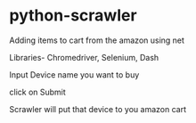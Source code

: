 # python-scrawler
Adding items to cart from the amazon using net 

Libraries- Chromedriver, Selenium, Dash

Input Device name you  want to buy 

click on Submit 

Scrawler will put that device to you amazon cart
